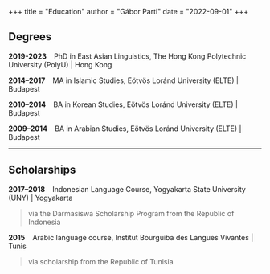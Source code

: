 +++
title = "Education"
author = "Gábor Parti"
date = "2022-09-01"
+++

## Degrees

<!-- ### [**CV**](https://partigabor.github.io/cv/) · ([<i class="fa fa-1x fa-download"></i>](/files/cv.pdf "Download pdf")) -->

**2019-2023** &ensp; PhD in East Asian Linguistics, The Hong Kong Polytechnic University (PolyU) | Hong Kong

<!-- via the Hong Kong PhD Fellowship Scheme (HKPFS) -->

<!-- * Corpus linguistics, computational linguistics, digital philology -->

**2014–2017** &ensp; MA in Islamic Studies, Eötvös Loránd University (ELTE) | Budapest

**2010–2014** &ensp; BA in Korean Studies, Eötvös Loránd University (ELTE) | Budapest

**2009–2014** &ensp; BA in Arabian Studies, Eötvös Loránd University (ELTE) | Budapest

***

## Scholarships

**2017–2018** &ensp; Indonesian Language Course, Yogyakarta State University (UNY) | Yogyakarta

>via the Darmasiswa Scholarship Program from the Republic of Indonesia

**2015** &ensp; Arabic language course, Institut Bourguiba des Langues Vivantes | Tunis

>via scholarship from the Republic of Tunisia
<!-- 

Education:
  - Course: PhD in East Asian Linguistics
    Place: The Hong Kong Polytechnic University (PolyU) | Hong Kong
    Date: Sep 2019 – ongoing 
    Details: Corpus linguistics, computational linguistics, digital philology

  - Course: Indonesian language course (Darmasiswa scholarship)
    Place: Yogyakarta State University (UNY) | Yogyakarta
    Date: Sep 2017 – Aug 2018
    Details: Indonesian language, culture, music; Javanese language

  - Course: MA in Islamic Studies
    Place: Eötvös Loránd University (ELTE) | Budapest, Hungary
    Date: Sep 2014 – July 2017
    Details: Islamic literature, law, history, and culture; Arabic, Persian, Turkish, Urdu

  - Course: Arabic language course (scholarship via the Republic of Tunisia)
    Place: Institut Bourguiba des Langues Vivantes (IBLV) | Tunis, Tunisia
    Date: Jan 2015 – June 2015
    Details: Modern Standard Arabic

  - Course: BA in Korean Studies, Eastern Languages and Cultures
    Place: Eötvös Loránd University (ELTE) | Budapest, Hungary
    Date: Sep 2009 – Jan 2014
    Details: Finnish minor

  - Course: BA in Arabian Studies, Eastern Languages and Cultures
    Place: Eötvös Loránd University (ELTE) | Budapest, Hungary
    Date: Sep 2009 – July 2014
    Details: East-Asian minor
 -->

<!-- {{< tabgroup >}}
  {{< tab name="Hello" >}}
  Hello World!
  {{< /tab >}}

  {{< tab name="Goodbye" >}}
  Goodbye Everybody!
  {{< /tab >}}
{{< /tabgroup >}} -->